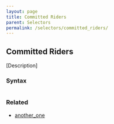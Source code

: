 ```yaml
---
layout: page
title: Committed Riders
parent: Selectors
permalink: /selectors/committed_riders/
---
```


## Committed Riders

[Description]

### Syntax

```js

```

### Related

- [another_one](./another_one.md)

